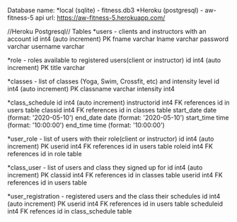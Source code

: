 Database name:
    *local (sqlite) - fitness.db3 
    *Heroku (postgresql) - aw-fitness-5
        api url: https://aw-fitness-5.herokuapp.com/

//Heroku Postgresql//
Tables
*users - clients and instructors with an account
id          int4 (auto increment) PK
fname       varchar
lname       varchar
password    varchar
username    varchar

*role - roles available to registered users(client or instructor)
id          int4 (auto increment) PK
title       varchar

*classes - list of classes (Yoga, Swim, Crossfit, etc) and intensity level
id          int4 (auto increment) PK
classname   varchar
intensity   int4

*class_schedule
id              int4 (auto increment)
instructorid    int4 FK references id in users table
classid         int4 FK references id in classes table
start_date      date (format: '2020-05-10')
end_date        date (format: '2020-05-10')
start_time      time (format: '10:00:00')
end_time        time (format: '10:00:00')

*user_role - list of users with their role(client or instructor)
id              int4 (auto increment) PK
userid          int4 FK references id in users table
roleid          int4 FK references id in role table

*class_user - list of users and class they signed up for
id              int4 (auto increment) PK
classid         int4 FK references id in classes table
userid          int4 FK references id in users table

*user_registration - registered users and the class their schedules
id              int4 (auto increment) PK
userid          int4 FK references id in users table
scheduleid      int4 FK refences id in class_schedule table


